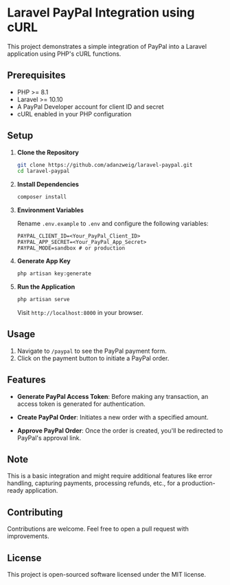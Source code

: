 # Laravel PayPal Integration using cURL

This project demonstrates a simple integration of PayPal into a Laravel application using PHP's cURL functions.

## Prerequisites

- PHP >= 8.1
- Laravel >= 10.10
- A PayPal Developer account for client ID and secret
- cURL enabled in your PHP configuration

## Setup

1. **Clone the Repository**
   
   ```bash
   git clone https://github.com/adanzweig/laravel-paypal.git
   cd laravel-paypal
   ```

2. **Install Dependencies**

   ```bash
   composer install
   ```

3. **Environment Variables**

   Rename `.env.example` to `.env` and configure the following variables:

   ```env
   PAYPAL_CLIENT_ID=<Your_PayPal_Client_ID>
   PAYPAL_APP_SECRET=<Your_PayPal_App_Secret>
   PAYPAL_MODE=sandbox # or production
   ```

4. **Generate App Key**

   ```bash
   php artisan key:generate
   ```

5. **Run the Application**

   ```bash
   php artisan serve
   ```

   Visit `http://localhost:8000` in your browser.

## Usage

1. Navigate to `/paypal` to see the PayPal payment form.
2. Click on the payment button to initiate a PayPal order.

## Features

- **Generate PayPal Access Token**: Before making any transaction, an access token is generated for authentication.
  
- **Create PayPal Order**: Initiates a new order with a specified amount.

- **Approve PayPal Order**: Once the order is created, you'll be redirected to PayPal's approval link.

## Note

This is a basic integration and might require additional features like error handling, capturing payments, processing refunds, etc., for a production-ready application.

## Contributing

Contributions are welcome. Feel free to open a pull request with improvements.

## License

This project is open-sourced software licensed under the MIT license.
